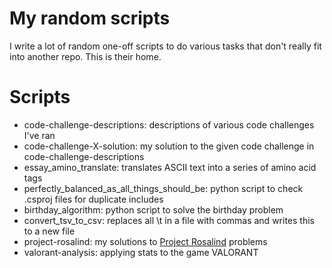 # My random scripts
I write a lot of random one-off scripts to do various tasks that don't really fit into another repo. This is their home.

# Scripts
* code-challenge-descriptions: descriptions of various code challenges I've ran
* code-challenge-X-solution: my solution to the given code challenge in code-challenge-descriptions
* essay_amino_translate: translates ASCII text into a series of amino acid tags
* perfectly_balanced_as_all_things_should_be: python script to check .csproj files for duplicate includes
* birthday_algorithm: python script to solve the birthday problem
* convert_tsv_to_csv: replaces all \t in a file with commas and writes this to a new file
* project-rosalind: my solutions to [Project Rosalind](http://rosalind.info/problems/list-view/) problems
* valorant-analysis: applying stats to the game VALORANT

